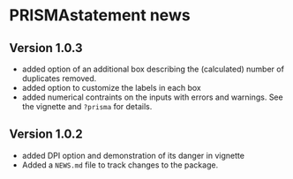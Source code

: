 # PRISMAstatement news

## Version 1.0.3

* added option of an additional box describing the (calculated) number of
  duplicates removed.
* added option to customize the labels in each box
* added numerical contraints on the inputs with errors and warnings. See
  the vignette and `?prisma` for details.

## Version 1.0.2

* added DPI option and demonstration of its danger in vignette
* Added a `NEWS.md` file to track changes to the package.
